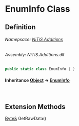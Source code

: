 # EnumInfo Class
## Definition

###### Namepsace: [NiTiS.Additions](https://nitis-dev.github.io/NiTiSLibsWiki/Namespaces/NiTiS.Additions)
###### Assembly: NiTiS.Additions.dll

#### 
```c#
public static class EnumInfo { }
```
#### Inheritance [Object](https://docs.microsoft.com/dotnet/api/system.object) &#8594; [EnumInfo](https://nitis-dev.github.io/NiTiSLibsWiki/NiTiS/Additions/EnumInfo)  
#### 

<br>

  
  
  
  
## Extension Methods
[Byte&](https://docs.microsoft.com/dotnet/api/system.byte&) GetRawData()  

  
